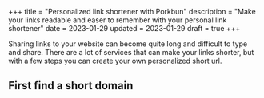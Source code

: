 +++
title = "Personalized link shortener with Porkbun"
description = "Make your links readable and easer to remember with your personal link shortener"
date = 2023-01-29
updated = 2023-01-29
draft = true
+++

Sharing links to your website can become quite long and difficult to type and share.
There are a lot of services that can make your links shorter, but with a few steps you can create your own personalized short url. 

## First find a short domain
